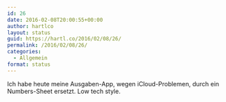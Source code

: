 ```yaml
---
id: 26
date: 2016-02-08T20:00:55+00:00
author: hartlco
layout: status
guid: https://hartl.co/2016/02/08/26/
permalink: /2016/02/08/26/
categories:
  - Allgemein
format: status
---
```

Ich habe heute meine Ausgaben-App, wegen iCloud-Problemen, durch ein Numbers-Sheet ersetzt. Low tech style.